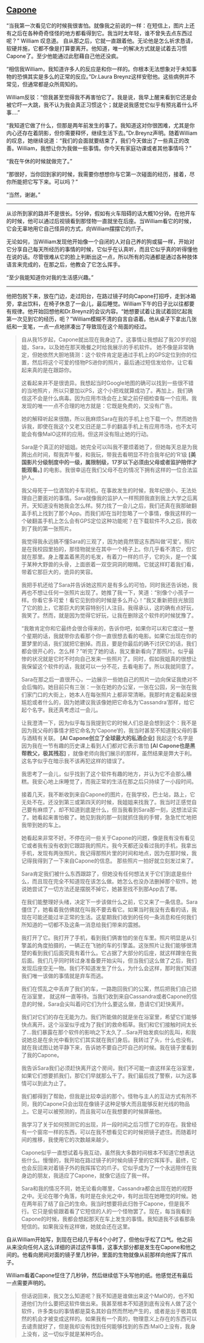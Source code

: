 ## [Capone](https://scp-wiki-cn.wikidot.com/capone)

“当我第一次看见它的时候我很害怕。就像我之前说的一样：在短信上，图片上还有之后在各种奇奇怪怪的地方都看得到它。我当时太年轻，谁不曾失去点东西过呢？” William 叹息道。 自从那之后，它就一直跟着他。无论他是怎么祈求恳请，软硬并施，它都不像是打算要离开。他知道，唯一的解决方式就是试着去习惯Capone了。至少他能通过此慰藉自己他还没疯。

“相信我William，我知道许多人的反应是和你一样的。你根本无法想象对于未知事物的恐惧其实是多么的正常的反应。”Dr.Laura Breynz这样安慰他。这些病例并不常见，但通常都是众所周知的。

William反驳：“但我甚至觉得我不再害怕它了。我是说，我早上醒来看到它还是会被它吓一大跳，我不认为我会真正习惯这个；就是说我感觉它似乎有预兆着什么坏事….”

“我知道它做了什么，但那是两年前发生的事了。我知道这对你很困难，尤其是你内心还存在着阴影，但你需要释怀，继续生活下去。”Dr.Breynz声明。随着William的叹息，她继续说道：“我们的会面就要结束了，我们今天做出了一些真正的改善。William，我想让你为我做一些事情。你今天有家庭功课或者其他事情吗？”

“我在午休的时候就做完了。”

“那很好，当你回到家的时候，我需要你想想你与它第一次碰面的经历，接着，尽你所能把它写下来。可以吗？”

“当然，谢谢。”

------

从诊所到家的路并不是很长。5分钟，假如有火车阻碍的话大概10分钟。在他开车的时候，他可以通过后视镜看到那怪物一直就坐在后座。当William看它的时候，它会无辜地用它自己怪异的方式，向William摆摆它的爪子。

无论如何，当William发现他开始像一个自闭的人对自己养的狗或猫一样，开始对它分享自己每天所经历的事情的时候，它似乎在认真听，而且它似乎真的听得懂他在说的话。尽管很难从它的脸上判断出这一点，所以所有的沟通都是通过各种肢体语言来完成的，在那之后，他教会了它怎么挥手。

“至少我能知道你对我的生活感兴趣。”

------

他把包脱下来，放在门边，走过阳台，在路过镜子时向Capone打招呼，走到冰箱旁，拿出饮料，在椅子休息了一会儿，最后睡觉。William下午的日子比以往都要有规律。他开始回想他和Dr.Breynz的会议内容。“她想要试着让我试着回忆起我第一次见到它的经历，呃？”William模糊不清的自言自语着。他从桌子下拿出几张纸和一支笔，一点一点地拼凑出了导致现在这个局面的经过。

> 自从我15岁起，Capone就出现在我身边了。这事情让我想起了我20岁的姐姐，Sara，以及她在那天晚餐之时给我展示的手机软件。 她不像是非常确定，但她依然大胆地猜测：这个软件肯定是通过手机上的GPS定位到你的位置，然后将这个可爱的怪物PS进你的照片，最后通过短信发给你，让它看起来真的是在跟踪你。
>
> 这看起来并不是很诡异。我想起当时Google地图的确可以找到一些很不错的当地照片，所以只要加以PS，这个小把戏就算成功了。再加上，我们确信这不会是什么病毒。因为应用市场会在上架之前仔细检查每一个应用。我发现的唯一一点不合理的地方就是：它既是免费的，又没有广告。
>
> 她的解释听起来很酷，所以我麻烦Sara在我的手机上也下载一个。然而她告诉我，即使在我这个又老又旧还是二手的翻盖手机上有应用市场，也不太可能会有像MalO这样的应用。但这并没有阻止她的行动。
>
> Sara是个真正的好姐姐。她完全可以叫我不要烦着她了，但她每天总是为我腾出点时间，帮我弄午餐，和我玩，带我去看明显不符合我年纪的‘R’级 **[美国影片分级制度中的一级，属限制级，17岁以下必须由父母或者监护陪伴才能观看。]** 的电影。我很幸运在我们父母不在的情况下拥有这样的一位合法监护人。
>
> 我父母死于一位酒驾的卡车司机，在事故发生的时候，我年纪很小，无法处理自己要面对的事情。Sara就像我的监护人一样照顾我直到我上大学之后离开。天知道没有她我会怎么样。努力找了一会儿之后，我们还真在我那破翻盖手机上找到了那个App。而我们却在当时忽略了一个事情，像我这样的一个破翻盖手机上怎么会有GPS定位这种功能呢？在下载软件不久之后，我收到了我的第一张照片。
>
> 我觉得我永远搞不懂Sara的三观了，因为她竟然管这东西叫做‘可爱’。照片是在我校园里拍的，那怪物就坐在其中一个椅子上。你几乎看不清它，但它就在那里。身上覆盖着黑亮的毛发，有着刀一样的爪子，它的头，是一个属于某种大野兽的头骨，上面嵌着一双空洞洞的眼睛。它就这样盯着我们看，带着它那巨大的，诡异的笑容。
>
> 我把手机还给了Sara并告诉她这照片是有多么的可怕，同时我还告诉她，我再也不想让任何一张照片出现了。她推了我一下，笑道：“别像个小孩子一样。你看它多可爱！看它见到你的时候是多么开心！”我又重新把目光放回了它的脸上，它那巨大的笑容特别引人注目。我得承认，这的确有点好玩，我笑了。然而，就是因为觉得它好玩，让我在删除这个软件的时候犹豫了。
>
> “我敢肯定你和它最终会很合得来的，告诉你吧，如果你可以和它度过一整个星期的话，我就带你去看那个你一直很想去看的电影。如果它出现在你的噩梦里的话，我们就把它删掉。而且，要是你最后的确不讨厌它的话，我们都会很开心的，怎么样？”听完了她的话，我又重新看向了那照片。似乎最惨的状况就是它时不时向自己发来一些照片了。同时，假如我姐真的很想让我保留这个软件的话，我就可以一分不花，去看电影了。所以我就同意了。
>
> Sara在那之后一直很开心，一边展示一些她自己的照片一边向保证我绝对不会后悔的。她目前只有三张：一张在她的办公室，一张在公园，另一张在我们家门口的大街上，她本人在每张照片上都非常清晰。我那时肯定看起来很尴尬或者什么的，因为她建议我该像她把它命名为‘Cassandra’那样，给它起个名字。我还真考虑过一会儿。
>
> 让我澄清一下，因为似乎每当我提到它的时候人们总是会想到这个：我不是因为我父母的事情才把它命名为‘Capone‘的，我当时甚至不知道我父母的事与酒精有关联。 **[Al Capone创立了全球最大的私酒企业]** 我起这个名字是因为我在一节有趣的历史课上看到人们都对它表示害怕 **[Al Capone也是黑帮教父，极其残忍]** ，就像老师向我们展示的那样，虽然结果是弊大于利。这名字似乎在暗示我不该再犯这样的错误了。
>
> 我思考了一会儿，似乎找到了这个软件有趣的地方，并认为它不会那么糟糕。我安心地上床睡觉了，而我正常的生活在那之后只持续了一小段时间。
>
> 接着几天，我不断收到来自Capone的图片，在我学校，巴士站，路上，它无处不在。还没到第三或第四天的时候，我姐姐来找我了。我当时正感觉自己要有麻烦了，却不知道到底是什么，但当我看到Sara那一刻，这想法证实了。她看起来害怕极了。她见到我的那一刻就抓住我的手臂，急急忙忙地把我带到她的车上。
>
> 她看起来非常不好。不停在问一些关于Capone的问题，像是我有没有看见它或者我有没有收到它跟踪我的照片。我今天都还没看过我的手机，我拿出手机，发现有两张照片。我记得那照片里的时间和地点，因为在那时候，我记得我得到了一下来自Capone的信息。 那些照片一拍好就立刻发过来了。
>
> Sara肯定我们被什么东西跟踪了，但她没有任何想法关于它们到底是些什么，而且现在完全不知道现在该怎么做。她怎么也没办法删掉那个软件。她说她尝试了一切方法还是摆脱不掉它，她甚至找不到那App去了哪。
>
> 在我们能整理好头绪，决定下一步该做什么之前，它又来了一条信息。Sara僵住了，她看着我仿佛就在叫我不要去看它。如果当时我没有去看的话，我现在可能还能过半正常的生活。这星期我们收到的任何一条消息和任何我们所知道的一切都不及这条一消息给我们带来的震撼。
>
> 我打开了它。我打开了手机，看到我们俩害怕的坐在车里。照片明显是从引擎盖的角度拍摄的，一辆正在飞驰的车的引擎盖。这张照片让我们能够很清楚的看到我们后面究竟有着什么。它占据了大部分的后座，就这样蹲坐在我后面。我们几乎同时转过身准备要开始尖叫，但当我们这么做了之后，我们发现后座空无一物。我们不知道发生了什么，为什么会这样，那时我们知道我们唯一该做的事情就是弃车而逃。
>
> 我们在慌乱之中丢弃了我们的车，一路跑回我们的公寓，然后把我们自己锁在浴室里， 就这样一直等待。当我们收到来自Cassandra或者Capone的信息的时候，Sara会尖叫着问它们为什么要这么做，恳请它们赶快离开。
>
> 我们对它们的存在无能为力。我们所能做的就是坐在浴室里，希望它们能够快点离开。这个浴室似乎成为了我们的救命稻草。我们和它们接触时间太长了…我们暴露在那个软件的影响之下太久了…Sara开始发疯似的乱叫，和我说她总是在余光中看到它们其实就在我们身后。我转过了头，什么也没有。就在我试图让她平静下来，告诉她不要自己吓自己的时候。我在镜子里看到了我的Capone。
>
> 我告诉Sara我们必须赶快离开这个房间，我们不可能一直这样呆在浴室里，如果它们想要抓我们，那它们早就那么干了。我们最后找了警察，以为这事情可以到此为止了。
>
> 我们都得到了帮助，但我是比较幸运的那个。怪物与主人的互动方式有所不同，我的Capone只会出现在像镜子这种足够大而且能够反射光线的物品上。它是可以被预测的，而且我可以在我想要的时候屏蔽他。
>
> 我学习了关于如何预测它的出现，并一段时间之后习惯了它的存在。我曾经有一个窗帘一样的东西，可以在我不想看见它的时候把镜子遮住。而随着时间的推移，我使用它的次数越来越少。
>
> Capone似乎一直想试着与我互动，虽然我大多数时间根本不知道它想表达些什么。慢慢的，我开始在路过镜子的时候向镜子里的它挥挥手。最终，它也会反回来对着镜子外的我挥挥它的爪子。它似乎成为了一个永远陪伴在我身边的朋友，我适应了Capone，就像它适应了我一样。
>
> Sara和我的情况不同，她无论看向哪里，Cassandra都会出现在她的视野之中。无论在哪个角落，有时是在余光之中，有时出现在她睡觉的时候。她在两年前了结了自己的生命。我当时想要将此归咎于Capone，但是我不行。它只是偷偷跟着看了它短信的人的一个怪物罢了。现在，每当我看到Capone的时候，我都会想起那天在车上发生的事情。我知道我不该看那条短信的。如果我没有这样做，她就会还在这里。

自从William开始写，到现在已经几乎有4个小时了，但他似乎松了口气。他之前从来没向任何人这么详细的讲过这件事情，这事大部分都是发生在Capone和他之间的。他看向房间对面的镜子里几秒钟，里面的生物就像从前那样向他挥了挥爪子。

William看着Capone怔住了几秒钟，然后继续低下头写他的纸。他感觉还有最后一点需要声明的。

> 但话说回来，我又怎么知道呢？我不知道是谁做出来这个MalO的，也不知道他们为什么要把这软件做出来。我甚至根本不知道到底有没有人做了这个软件，许多类似的事情都是莫名其妙自然而然地产生的，或者是出于极其偶然的机会才被变成这样的。如果我有一个真的，物理意义上存在的东西可以去谴责就好了，但是我却没有找到任何能够找到的东西:MalO上没有，我身上没有，这一切似乎就是某种巧合。
